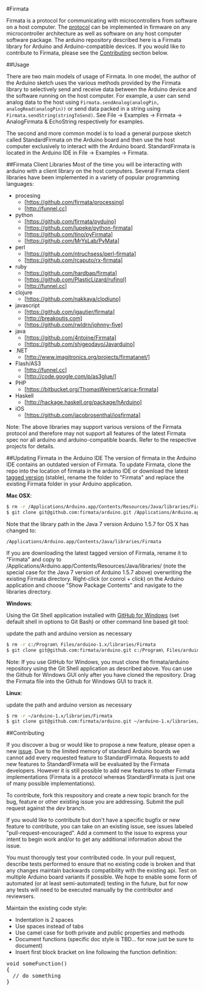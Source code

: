 #Firmata

Firmata is a protocol for communicating with microcontrollers from software on a host computer. The [protocol](https://github.com/firmata/protocol) can be implemented in firmware on any microcontroller architecture as well as software on any host computer software package. The arduino repository described here is a Firmata library for Arduino and Arduino-compatible devices. If you would like to contribute to Firmata, please see the [Contributing](#contributing) section below.

##Usage

There are two main models of usage of Firmata. In one model, the author of the Arduino sketch uses the various methods provided by the Firmata library to selectively send and receive data between the Arduino device and the software running on the host computer. For example, a user can send analog data to the host using ``` Firmata.sendAnalog(analogPin, analogRead(analogPin)) ``` or send data packed in a string using ``` Firmata.sendString(stringToSend) ```. See File -> Examples -> Firmata -> AnalogFirmata & EchoString respectively for examples.

The second and more common model is to load a general purpose sketch called StandardFirmata on the Arduino board and then use the host computer exclusively to interact with the Arduino board. StandardFirmata is located in the Arduino IDE in File -> Examples -> Firmata.

##Firmata Client Libraries
Most of the time you will be interacting with arduino with a client library on the host computers. Several Firmata client libraries have been implemented in a variety of popular programming languages:

* procesing
  * [https://github.com/firmata/processing]
  * [http://funnel.cc]
* python
  * [https://github.com/firmata/pyduino]
  * [https://github.com/lupeke/python-firmata]
  * [https://github.com/tino/pyFirmata]
  * [https://github.com/MrYsLab/PyMata]
* perl
  * [https://github.com/ntruchsess/perl-firmata]
  * [https://github.com/rcaputo/rx-firmata]
* ruby 
  * [https://github.com/hardbap/firmata]
  * [https://github.com/PlasticLizard/rufinol]
  * [http://funnel.cc]
* clojure
  * [https://github.com/nakkaya/clodiuno]
* javascript 
  * [https://github.com/jgautier/firmata]
  * [http://breakoutjs.com]
  * [https://github.com/rwldrn/johnny-five]
* java 
  * [https://github.com/4ntoine/Firmata]
  * [https://github.com/shigeodayo/Javarduino]
* .NET
  * [http://www.imagitronics.org/projects/firmatanet/]
* Flash/AS3
  * [http://funnel.cc]
  * [http://code.google.com/p/as3glue/]
* PHP
  * [https://bitbucket.org/ThomasWeinert/carica-firmata]
* Haskell
  * [http://hackage.haskell.org/package/hArduino]
* iOS
  * [https://github.com/jacobrosenthal/iosfirmata]

Note: The above libraries may support various versions of the Firmata protocol and therefore may not support all features of the latest Firmata spec nor all arduino and arduino-compatible boards. Refer to the respective projects for details.

##Updating Firmata in the Arduino IDE
The version of firmata in the Arduino IDE contains an outdated version of Firmata. To update Firmata, clone the repo into the location of firmata in the arduino IDE or download the latest [tagged version](https://github.com/firmata/arduino/tags) (stable), rename the folder to "Firmata" and replace the existing Firmata folder in your Arduino application.

**Mac OSX**:

```bash
$ rm -r /Applications/Arduino.app/Contents/Resources/Java/libraries/Firmata
$ git clone git@github.com:firmata/arduino.git /Applications/Arduino.app/Contents/Resources/Java/libraries/Firmata
```

Note that the library path in the Java 7 version Arduino 1.5.7 for OS X has changed to:
```
/Applications/Arduino.app/Contents/Java/libraries/Firmata
```

If you are downloading the latest tagged version of Firmata, rename it to "Firmata" and copy to /Applications/Arduino.app/Contents/Resources/Java/libraries/ (note the special case for the Java 7 version of Arduino 1.5.7 above) overwriting the existing Firmata directory. Right-click (or conrol + click) on the Arduino application and choose "Show Package Contents" and navigate to the libraries directory.

**Windows**:

Using the Git Shell application installed with [GitHub for Windows](http://windows.github.com/) (set default shell in options to Git Bash) or other command line based git tool:

update the path and arduino version as necessary
```bash
$ rm -r c:/Program\ Files/arduino-1.x/libraries/Firmata
$ git clone git@github.com:firmata/arduino.git c:/Program\ Files/arduino-1.x/libraries/Firmata
```

Note: If you use GitHub for Windows, you must clone the firmata/arduino repository using the Git Shell application as described above. You can use the Github for Windows GUI only after you have cloned the repository. Drag the Firmata file into the Github for Windows GUI to track it.

**Linux**:

update the path and arduino version as necessary
```bash
$ rm -r ~/arduino-1.x/libraries/Firmata
$ git clone git@github.com:firmata/arduino.git ~/arduino-1.x/libraries/Firmata
```

<a name="contributing" />
##Contributing

If you discover a bug or would like to propose a new feature, please open a new [issue](https://github.com/firmata/arduino/issues?sort=created&state=open). Due to the limited memory of standard Arduino boards we cannot add every requested feature to StandardFirmata. Requests to add new features to StandardFirmata will be evaluated by the Firmata developers. However it is still possible to add new features to other Firmata implementations (Firmata is a protocol whereas StandardFirmata is just one of many possible implementations).

To contribute, fork this respository and create a new topic branch for the bug, feature or other existing issue you are addressing. Submit the pull request against the *dev* branch.

If you would like to contribute but don't have a specific bugfix or new feature to contribute, you can take on an existing issue, see issues labeled "pull-request-encouraged". Add a comment to the issue to express your intent to begin work and/or to get any additional information about the issue.

You must thorougly test your contributed code. In your pull request, describe tests performed to ensure that no existing code is broken and that any changes maintain backwards compatibility with the existing api. Test on multiple Arduino board variants if possible. We hope to enable some form of automated (or at least semi-automated) testing in the future, but for now any tests will need to be executed manually by the contributor and reviewsers.

Maintain the existing code style:

- Indentation is 2 spaces
- Use spaces instead of tabs
- Use camel case for both private and public properties and methods
- Document functions (specific doc style is TBD... for now just be sure to document)
- Insert first block bracket on line following the function definition:

<pre>void someFunction()
{
  // do something
}
</pre>
